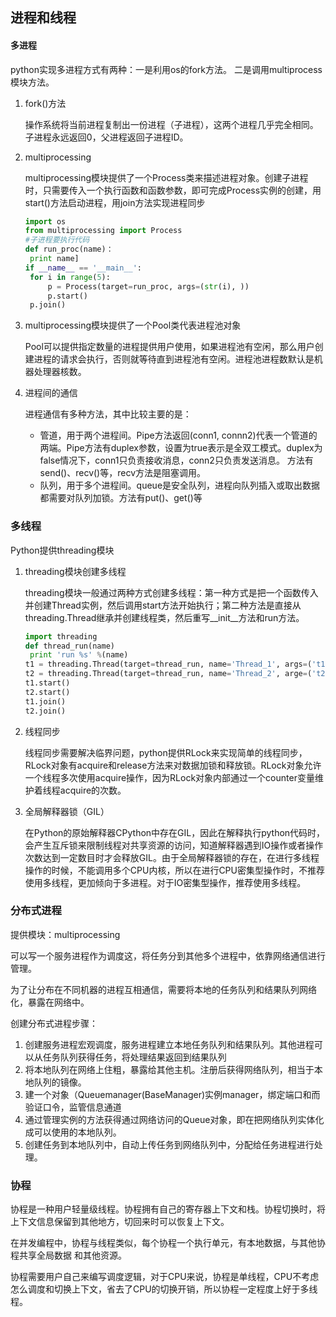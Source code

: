 ## 进程和线程

#### 多进程

python实现多进程方式有两种：一是利用os的fork方法。 二是调用multiprocess模块方法。

1. fork()方法

   操作系统将当前进程复制出一份进程（子进程），这两个进程几乎完全相同。子进程永远返回0，父进程返回子进程ID。

2. multiprocessing

   multiprocessing模块提供了一个Process类来描述进程对象。创建子进程时，只需要传入一个执行函数和函数参数，即可完成Process实例的创建，用start()方法启动进程，用join方法实现进程同步

   ```python
   import os
   from multiprocessing import Process
   #子进程要执行代码
   def run_proc(name)：
   	print name]
   if __name__ == '__main__':
   	for i in range(5):
   		p = Process(target=run_proc, args=(str(i), ))
   		p.start()
   	p.join()
   ```

3. multiprocessing模块提供了一个Pool类代表进程池对象

   Pool可以提供指定数量的进程提供用户使用，如果进程池有空闲，那么用户创建进程的请求会执行，否则就等待直到进程池有空闲。进程池进程数默认是机器处理器核数。

4. 进程间的通信

   进程通信有多种方法，其中比较主要的是：

   - 管道，用于两个进程间。Pipe方法返回(conn1, connn2)代表一个管道的两端。Pipe方法有duplex参数，设置为true表示是全双工模式。duplex为false情况下，conn1只负责接收消息，conn2只负责发送消息。 方法有send()、recv()等，recv方法是阻塞调用。
   - 队列，用于多个进程间。queue是安全队列，进程向队列插入或取出数据都需要对队列加锁。方法有put()、get()等

### 多线程

Python提供threading模块

1. threading模块创建多线程

   threading模块一般通过两种方式创建多线程：第一种方式是把一个函数传入并创建Thread实例，然后调用start方法开始执行；第二种方法是直接从threading.Thread继承并创建线程类，然后重写__init__方法和run方法。

   ```python
   import threading
   def thread_run(name)
   	print 'run %s' %(name)
   t1 = threading.Thread(target=thread_run, name='Thread_1', args=('t1'))
   t2 = threading.Thread(target=thread_run, name='Thread_2', arge=('t2'))
   t1.start()
   t2.start()
   t1.join()
   t2.join()
   ```

2. 线程同步

   线程同步需要解决临界问题，python提供RLock来实现简单的线程同步，RLock对象有acquire和release方法来对数据加锁和释放锁。RLock对象允许一个线程多次使用acquire操作，因为RLock对象内部通过一个counter变量维护着线程acquire的次数。

3. 全局解释器锁（GIL）

   在Python的原始解释器CPython中存在GIL，因此在解释执行python代码时，会产生互斥锁来限制线程对共享资源的访问，知道解释器遇到IO操作或者操作次数达到一定数目时才会释放GIL。由于全局解释器锁的存在，在进行多线程操作的时候，不能调用多个CPU内核，所以在进行CPU密集型操作时，不推荐使用多线程，更加倾向于多进程。对于IO密集型操作，推荐使用多线程。

### 分布式进程

提供模块：multiprocessing

可以写一个服务进程作为调度这，将任务分到其他多个进程中，依靠网络通信进行管理。

为了让分布在不同机器的进程互相通信，需要将本地的任务队列和结果队列网络化，暴露在网络中。

创建分布式进程步骤：

1. 创建服务进程宏观调度，服务进程建立本地任务队列和结果队列。其他进程可以从任务队列获得任务，将处理结果返回到结果队列
2. 将本地队列在网络上住粗，暴露给其他主机。注册后获得网络队列，相当于本地队列的镜像。
3. 建一个对象（Queuemanager(BaseManager)实例manager，绑定端口和而验证口令，监管信息通道
4. 通过管理实例的方法获得通过网络访问的Queue对象，即在把网络队列实体化成可以使用的本地队列。
5. 创建任务到本地队列中，自动上传任务到网络队列中，分配给任务进程进行处理。



### 协程

协程是一种用户轻量级线程。协程拥有自己的寄存器上下文和栈。协程切换时，将上下文信息保留到其他地方，切回来时可以恢复上下文。

在并发编程中，协程与线程类似，每个协程一个执行单元，有本地数据，与其他协程共享全局数据 和其他资源。

协程需要用户自己来编写调度逻辑，对于CPU来说，协程是单线程，CPU不考虑怎么调度和切换上下文，省去了CPU的切换开销，所以协程一定程度上好于多线程。
